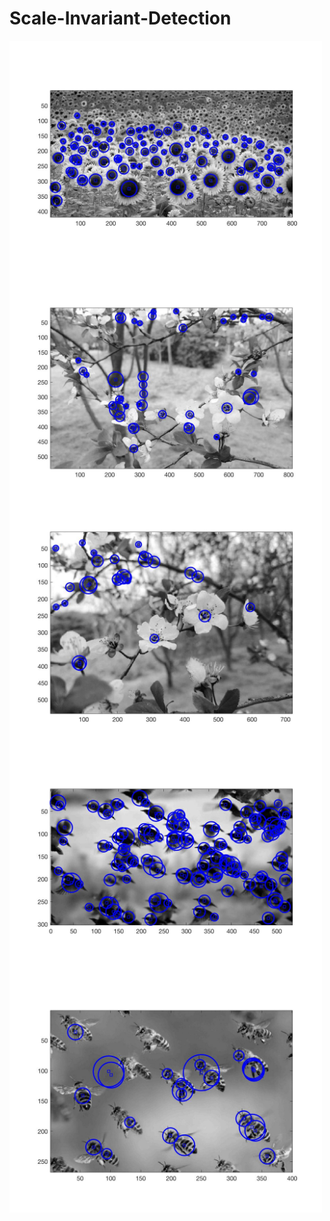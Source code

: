 # Scale-Invariant-Detection

<img src="https://github.com/zddkjmuner/Scale-Invariant-Detection/blob/master/flo.jpg" width = "500" alt="1" align=center />

<img src="https://github.com/zddkjmuner/Scale-Invariant-Detection/blob/master/hua2.jpg" width = "500" alt="1" align=center />

<img src="https://github.com/zddkjmuner/Scale-Invariant-Detection/blob/master/hua3.jpg" width = "500" alt="1" align=center />

<img src="https://github.com/zddkjmuner/Scale-Invariant-Detection/blob/master/bird_plot.jpg" width = "500" alt="1" align=center />

<img src="https://github.com/zddkjmuner/Scale-Invariant-Detection/blob/master/bees.jpg" width = "500" alt="1" align=center />
